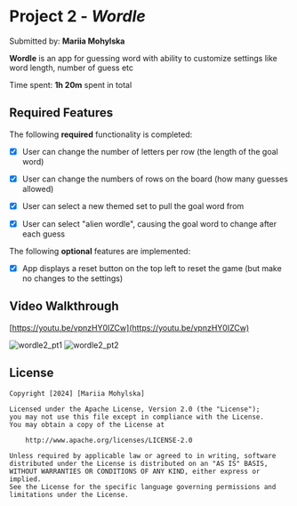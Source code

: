 # Project 2 - *Wordle*

Submitted by: **Mariia Mohylska**

**Wordle** is an app for guessing word with ability to customize settings like word length, number of guess etc

Time spent: **1h 20m**  spent in total

## Required Features

The following **required** functionality is completed:

- [X] User can change the number of letters per row (the length of the goal word)
- [X] User can change the numbers of rows on the board (how many guesses allowed)
- [X] User can select a new themed set to pull the goal word from
- [X] User can select "alien wordle", causing the goal word to change after each guess


The following **optional** features are implemented:

- [X] App displays a reset button on the top left to reset the game (but make no changes to the settings)


## Video Walkthrough

[https://youtu.be/vpnzHY0IZCw](https://youtu.be/vpnzHY0IZCw)

![wordle2_pt1](https://github.com/MariiaMohylska/wordle_codepath_2/assets/55410334/0484c745-57f1-4f70-b6c0-900369ef09e3)
![wordle2_pt2](https://github.com/MariiaMohylska/wordle_codepath_2/assets/55410334/5c197839-5984-433a-8c06-74709e696e43)

## License

    Copyright [2024] [Mariia Mohylska]

    Licensed under the Apache License, Version 2.0 (the "License");
    you may not use this file except in compliance with the License.
    You may obtain a copy of the License at

        http://www.apache.org/licenses/LICENSE-2.0

    Unless required by applicable law or agreed to in writing, software
    distributed under the License is distributed on an "AS IS" BASIS,
    WITHOUT WARRANTIES OR CONDITIONS OF ANY KIND, either express or implied.
    See the License for the specific language governing permissions and
    limitations under the License.
